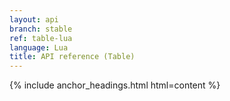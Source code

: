 ```yaml
---
layout: api
branch: stable
ref: table-lua
language: Lua
title: API reference (Table)
---
```

{% include anchor_headings.html html=content %}